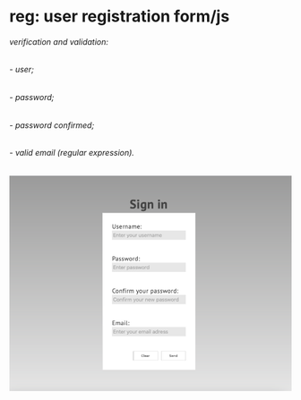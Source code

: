 # reg: user registration form/js

###### verification and validation:
###### - user;
###### - password;
###### - password confirmed; 
###### - valid email (regular expression).



![Image of app](https://github.com/jtczak/reg/blob/master/reg.png)
